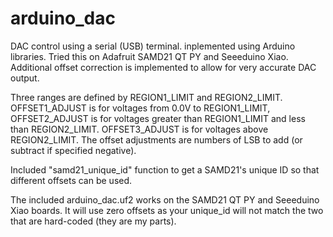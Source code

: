 # arduino_dac
DAC control using a serial (USB) terminal. inplemented using Arduino libraries. Tried this on Adafruit SAMD21 QT PY and Seeeduino Xiao.
Additional offset correction is implemented to allow for very accurate DAC output. 

Three ranges are defined by REGION1_LIMIT and REGION2_LIMIT.
OFFSET1_ADJUST is for voltages from 0.0V to REGION1_LIMIT, OFFSET2_ADJUST is for voltages greater than REGION1_LIMIT and less than REGION2_LIMIT. OFFSET3_ADJUST is for voltages above REGION2_LIMIT. The offset adjustments are numbers of LSB to add (or subtract if specified negative).

Included "samd21_unique_id" function to get a SAMD21's unique ID so that different offsets can be used.

The included arduino_dac.uf2 works on the SAMD21 QT PY and Seeeduino Xiao boards. It will use zero offsets as your unique_id will not match the two that are hard-coded (they are my parts).
